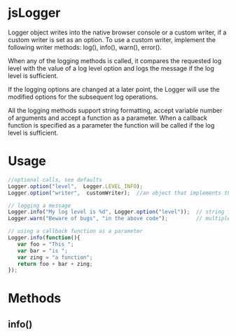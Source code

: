 # jsLogger
Logger object writes into the native browser console or a custom writer, if a custom writer is set as an option. To use a custom writer, implement the following writer methods: log(), info(), warn(), error(). 

When any of the logging methods is called, it compares the requested log level with the value of a log level option and logs the message if the log level is sufficient.

If the logging options are changed at a later point, the Logger will use the modified options for the subsequent log operations.

All the logging methods support string formatting, accept variable number of arguments and accept a function as a parameter. When a callback function is specified as a parameter the function will be called if the log level is sufficient.

# Usage
```js
//optional calls, see defaults
Logger.option("level",  Logger.LEVEL_INFO);
Logger.option("writer",  customWriter);  //an object that implements the following methods: log(), info(), warn(), error()

// logging a message
Logger.info("My log level is %d", Logger.option("level"));  // string formatting
Logger.warn("Beware of bugs", "in the above code");         // multiple parameters

// using a callback function as a parameter
Logger.info(function(){
   var foo = "This ";
   var bar = "is ";
   var zing = "a function";
   return foo + bar + zing;
});
```
# Methods
  ## info()
